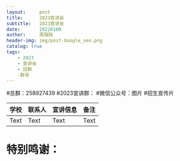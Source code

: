 ```yaml
---
layout:     post
title:      2023宣讲会
subtitle:   2023宣讲会
date:       20220109
author:     周瑞阳
header-img: img/post-Google_seo.png
catalog: true
tags:
    - 2023
    - 宣讲会
    - 加群
    -群号
---
```


#总群：258927439
#2023宣讲群：
#微信公众号：图片
#招生宣传片



| 学校  | 联系人  |  宣讲信息 | 备注  |
| -------- | -------- | -------- | -------- |
| Text     | Text     | Text     | Text     |


# 特别鸣谢：
